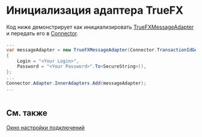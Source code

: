 # Инициализация адаптера TrueFX

Код ниже демонстрирует как инициализировать [TrueFXMessageAdapter](xref:StockSharp.TrueFX.TrueFXMessageAdapter) и передать его в [Connector](xref:StockSharp.Algo.Connector).

```cs
...	
var messageAdapter = new TrueFXMessageAdapter(Connector.TransactionIdGenerator)
{
    Login = "<Your Login>",
    Password = "<Your Password>".To<SecureString>(),
};
...	
Connector.Adapter.InnerAdapters.Add(messageAdapter);
...	
							
```

## См. также

[Окно настройки подключений](API_UI_ConnectorWindow.md)

